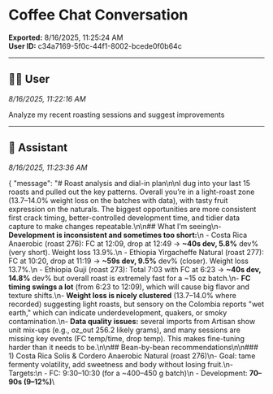# Coffee Chat Conversation

**Exported:** 8/16/2025, 11:25:24 AM  
**User ID:** c34a7169-5f0c-44f1-8002-bcede0f0b64c

---

## 🧑‍💼 User

_8/16/2025, 11:22:16 AM_

Analyze my recent roasting sessions and suggest improvements

---

## 🤖 Assistant

_8/16/2025, 11:23:36 AM_

{
"message": "# Roast analysis and dial-in plan\n\nI dug into your last 15 roasts and pulled out the key patterns. Overall you’re in a light-roast zone (13.7–14.0% weight loss on the batches with data), with tasty fruit expression on the naturals. The biggest opportunities are more consistent first crack timing, better-controlled development time, and tidier data capture to make changes repeatable.\n\n## What I’m seeing\n- **Development is inconsistent and sometimes too short:**\n - Costa Rica Anaerobic (roast 276): FC at 12:09, drop at 12:49 → **~40s dev, 5.8%** dev% (very short). Weight loss 13.9%.\n - Ethiopia Yirgacheffe Natural (roast 277): FC at 10:20, drop at 11:19 → **~59s dev, 9.5%** dev% (closer). Weight loss 13.7%.\n - Ethiopia Guji (roast 273): Total 7:03 with FC at 6:23 → **~40s dev, 14.8%** dev% but overall roast is extremely fast for a ~15 oz batch.\n- **FC timing swings a lot** (from 6:23 to 12:09), which will cause big flavor and texture shifts.\n- **Weight loss is nicely clustered** (13.7–14.0% where recorded) suggesting light roasts, but sensory on the Colombia reports \"wet earth,\" which can indicate underdevelopment, quakers, or smoky contamination.\n- **Data quality issues:** several imports from Artisan show unit mix-ups (e.g., oz_out 256.2 likely grams), and many sessions are missing key events (FC temp/time, drop temp). This makes fine-tuning harder than it needs to be.\n\n## Bean-by-bean recommendations\n\n### 1) Costa Rica Solis & Cordero Anaerobic Natural (roast 276)\n- Goal: tame fermenty volatility, add sweetness and body without losing fruit.\n- Targets:\n - FC: 9:30–10:30 (for a ~400–450 g batch)\n - Development: **70–90s (9–12%)**\
